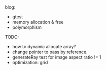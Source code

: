 blog: 
* gtest
* memory allocation & free
* polymorphism

TODO: 
* how to dynamic allocate array? 
* change pointer to pass by reference.
* generateRay test for image aspect ratio != 1
* optimization: grid